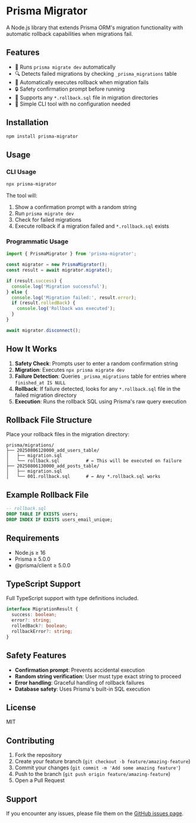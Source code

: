 # Prisma Migrator

A Node.js library that extends Prisma ORM's migration functionality with automatic rollback capabilities when migrations fail.

## Features

- 🚀 Runs `prisma migrate dev` automatically  
- 🔍 Detects failed migrations by checking `_prisma_migrations` table
- 🔄 Automatically executes rollback when migration fails
- 🔒 Safety confirmation prompt before running
- 📝 Supports any `*.rollback.sql` file in migration directories
- 🎯 Simple CLI tool with no configuration needed

## Installation

```bash
npm install prisma-migrator
```

## Usage

### CLI Usage

```bash
npx prisma-migrator
```

The tool will:
1. Show a confirmation prompt with a random string
2. Run `prisma migrate dev`
3. Check for failed migrations
4. Execute rollback if a migration failed and `*.rollback.sql` exists

### Programmatic Usage

```typescript
import { PrismaMigrator } from 'prisma-migrator';

const migrator = new PrismaMigrator();
const result = await migrator.migrate();

if (result.success) {
  console.log('Migration successful');
} else {
  console.log('Migration failed:', result.error);
  if (result.rolledBack) {
    console.log('Rollback was executed');
  }
}

await migrator.disconnect();
```

## How It Works

1. **Safety Check**: Prompts user to enter a random confirmation string
2. **Migration**: Executes `npx prisma migrate dev`
3. **Failure Detection**: Queries `_prisma_migrations` table for entries where `finished_at IS NULL`
4. **Rollback**: If failure detected, looks for any `*.rollback.sql` file in the failed migration directory
5. **Execution**: Runs the rollback SQL using Prisma's raw query execution

## Rollback File Structure

Place your rollback files in the migration directory:

```
prisma/migrations/
├── 20250806120000_add_users_table/
│   ├── migration.sql
│   └── rollback.sql          # ← This will be executed on failure
├── 20250806130000_add_posts_table/
│   ├── migration.sql
│   └── 001.rollback.sql      # ← Any *.rollback.sql works
```

## Example Rollback File

```sql
-- rollback.sql
DROP TABLE IF EXISTS users;
DROP INDEX IF EXISTS users_email_unique;
```

## Requirements

- Node.js ≥ 16
- Prisma ≥ 5.0.0
- @prisma/client ≥ 5.0.0

## TypeScript Support

Full TypeScript support with type definitions included.

```typescript
interface MigrationResult {
  success: boolean;
  error?: string;
  rolledBack?: boolean;
  rollbackError?: string;
}
```

## Safety Features

- **Confirmation prompt**: Prevents accidental execution
- **Random string verification**: User must type exact string to proceed
- **Error handling**: Graceful handling of rollback failures
- **Database safety**: Uses Prisma's built-in SQL execution

## License

MIT

## Contributing

1. Fork the repository
2. Create your feature branch (`git checkout -b feature/amazing-feature`)
3. Commit your changes (`git commit -m 'Add some amazing feature'`)
4. Push to the branch (`git push origin feature/amazing-feature`)
5. Open a Pull Request

## Support

If you encounter any issues, please file them on the [GitHub issues page](https://github.com/hotpineapple/prisma-migrator/issues).

